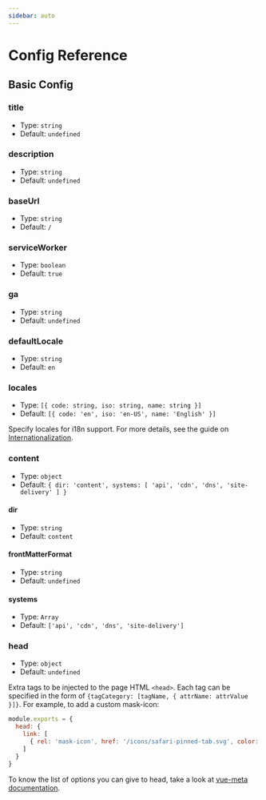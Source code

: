 ```yaml
---
sidebar: auto
---
```


# Config Reference


## Basic Config

### title

- Type: `string`
- Default: `undefined`

### description

- Type: `string`
- Default: `undefined`

### baseUrl

- Type: `string`
- Default: `/`

### serviceWorker

- Type: `boolean`
- Default: `true`

### ga

- Type: `string`
- Default: `undefined`

### defaultLocale

- Type: `string`
- Default: `en`

### locales

- Type: `[{ code: string, iso: string, name: string }]`
- Default: `[{ code: 'en', iso: 'en-US', name: 'English' }]`

Specify locales for i18n support. For more details, see the guide on [Internationalization](../guide/i18n.md).

### content

- Type: `object`
- Default: `{ dir: 'content', systems: [ 'api', 'cdn', 'dns', 'site-delivery' ] }`

#### dir

- Type: `string`
- Default: `content`

#### frontMatterFormat

- Type: `string`
- Default: `undefined`

#### systems

- Type: `Array`
- Default: `['api', 'cdn', 'dns', 'site-delivery']`

### head

- Type: `object`
- Default: `undefined`

Extra tags to be injected to the page HTML `<head>`. Each tag can be specified in the form of `{tagCategory: [tagName, { attrName: attrValue }]}`. For example, to add a custom mask-icon:

``` js
module.exports = {
  head: {
    link: [
      { rel: 'mask-icon', href: '/icons/safari-pinned-tab.svg', color: '#3e4e88' }
    ]
  }
}
```

To know the list of options you can give to head, take a look at [vue-meta documentation](https://github.com/declandewet/vue-meta#recognized-metainfo-properties).
